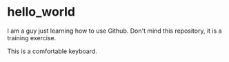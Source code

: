 # hello_world
I am a guy just learning how to use Github. Don't mind this repository, it is a training exercise.

This is a comfortable keyboard.
